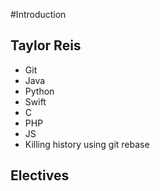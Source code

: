#Introduction

## Taylor Reis
* Git
* Java
* Python
* Swift
* C
* PHP
* JS
* Killing history using git rebase

## Electives

